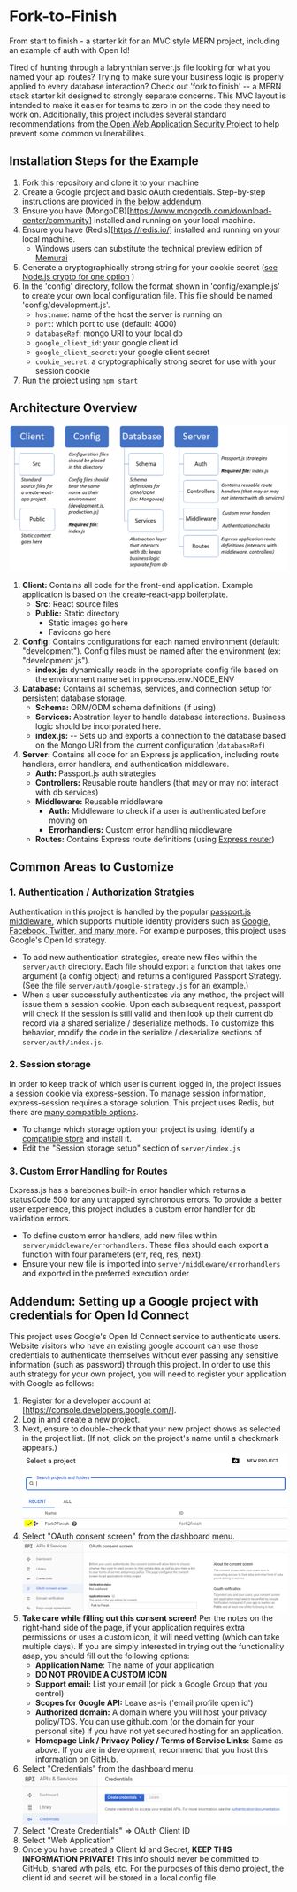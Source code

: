 # Fork-to-Finish
From start to finish - a starter kit for an MVC style MERN project, including an example of auth with Open Id!

Tired of hunting through a labrynthian server.js file looking for what you named your api routes?  Trying to make sure your business logic is properly applied to every database interaction? Check out 'fork to finish' -- a MERN stack starter kit designed to strongly separate concerns. This MVC layout is intended to make it easier for teams to zero in on the code they need to work on. Additionally, this project includes several standard recommendations from [the Open Web Application Security Project](https://www.owasp.org/index.php/Main_Page) to help prevent some common vulnerabilites.

## Installation Steps for the Example
1) Fork this repository and clone it to your machine
2) Create a Google project and basic oAuth credentials. Step-by-step instructions are provided in [the below addendum](#google).
3) Ensure you have (MongoDB)[https://www.mongodb.com/download-center/community] installed and running on your local machine. 
4) Ensure you have (Redis)[https://redis.io/] installed and running on your local machine. 
    * Windows users can substitute the technical preview edition of [Memurai](https://www.memurai.com/)
3) Generate a cryptographically strong string for your cookie secret ([see Node.js crypto for one option](https://nodejs.org/api/crypto.html#crypto_crypto_randombytes_size_callback) )
4) In the 'config' directory, follow the format shown in 'config/example.js' to create your own local configuration file. This file should be named 'config/development.js'.
    * ```hostname```: name of the host the server is running on
    * ```port```: which port to use (default: 4000)
    * ```databaseRef```: mongo URI to your local db
    * ```google_client_id```: your google client id
    * ```google_client_secret```: your google client secret
    * ```cookie_secret```: a cryptographically strong secret for use with your session cookie
4) Run the project using ```npm start```    

## Architecture Overview
![Diagram of architecture - details below in text](documentation/design-overview.png "Design Overview - Subject to Change")

1. **Client:**
    Contains all code for the front-end application. Example application is based on the create-react-app boilerplate.
    * **Src:** React source files
    * **Public:** Static directory
        * Static images go here
        * Favicons go here
2. **Config:**
    Contains configurations for each named environment (default: "development"). Config files must be named after the environment (ex: "development.js").
    * **index.js:** dynamically reads in the appropriate config file based on the environment name set in pprocess.env.NODE_ENV
3. **Database:**
    Contains all schemas, services, and connection setup for persistent database storage. 
    * **Schema:** ORM/ODM schema definitions (if using)
    * **Services:** Abstration layer to handle database interactions. Business logic should be incorporated here.
    * **index.js:** -- Sets up and exports a connection to the database based on the Mongo URI from the current configuration (```databaseRef```)
4. **Server:**
    Contains all code for an Express.js application, including route handlers, error handlers, and authentication middleware.
    * **Auth:** Passport.js auth strategies
    * **Controllers:** Reusable route handlers (that may or may not interact with db services)
    * **Middleware:** Reusable middleware
        * **Auth:** Middleware to check if a user is authenticated before moving on
        * **Errorhandlers:** Custom error handling middleware
    * **Routes:** 
    Contains Express route definitions (using [Express router](http://expressjs.com/en/5x/api.html#router))

## Common Areas to Customize
### 1. Authentication / Authorization Stratgies
Authentication in this project is handled by the popular [passport.js middleware](http://www.passportjs.org/), which supports multiple identity providers such as [Google, Facebook, Twitter, and many more](http://www.passportjs.org/packages/). For example purposes, this project uses Google's Open Id strategy. 

* To add new authentication strategies, create new files within the ```server/auth``` directory. Each file should export a function that takes one argument (a config object) and returns a configured Passport Strategy. (See the file ```server/auth/google-strategy.js``` for an example.)
* When a user successfully authenticates via any method, the project will issue them a session cookie. Upon each subsequent request, passport will check if the session is still valid and then look up their current db record via a shared serialize / deserialize methods. To customize this behavior, modify the code in the serialize / deserialize sections of ```server/auth/index.js```. 

### 2. Session storage
In order to keep track of which user is current logged in, the project issues a session cookie via [express-session](https://www.npmjs.com/package/express-session). To manage session information, express-session requires a storage solution. This project uses Redis, but there are [many compatible options](https://www.npmjs.com/package/express-session#compatible-session-stores). 

* To change which storage option your project is using, identify a [compatible store](https://www.npmjs.com/package/express-session#compatible-session-stores) and install it.
* Edit the "Session storage setup" section of ```server/index.js```

### 3. Custom Error Handling for Routes
Express.js has a barebones built-in error handler which returns a statusCode 500 for any untrapped synchronous errors. To provide a better user experience, this project includes a custom error handler for db validation errors.

* To define custom error handlers, add new files within ```server/middleware/errorhandlers```. These files should each export a function with four parameters (err, req, res, next). 
* Ensure your new file is imported into ```server/middleware/errorhandlers``` and exported in the preferred execution order

## 


## Addendum: Setting up a Google project with credentials for Open Id Connect
<a name="#google">This project uses Google's Open Id Connect service to authenticate users.</a> Website visitors who have an existing google account can use those credentials to authenticate themselves without ever passing any sensitive information (such as password) through this project. In order to use this auth strategy for your own project, you will need to register your application with Google as follows:

1. Register for a developer account at [https://console.developers.google.com/].
2. Log in and create a new project. 
3. Next, ensure to double-check that your new project shows as selected in the project list. (If not, click on the project's name until a checkmark appears.)
    ![Picture of selected project in Google dev dashboard](documentation/google-create-project.png)
4. Select "OAuth consent screen" from the dashboard menu.
    ![Screenshot of dashboard menu featuring OAuth consent screen](documentation/google-oauth-consent-screen.png)
5. **Take care while filling out this consent screen!** Per the notes on the right-hand side of the page, if your application requires extra permissions or uses a custom icon, it will need vetting (which can take multiple days). If you are simply interested in trying out the functionality asap, you should fill out the following options:
    * **Application Name**: The name of your application
    * **DO NOT PROVIDE A CUSTOM ICON** 
    * **Support email:** List your email (or pick a Google Group that you control)
    * **Scopes for Google API:** Leave as-is ('email profile open id')
    * **Authorized domain:** A domain where you will host your privacy policy/TOS. You can use github.com (or the domain for your personal site) if you have not yet secured hosting for an application.
    * **Homepage Link / Privacy Policy / Terms of Service Links:** Same as above. If you are in development, recommend that you host this information on GitHub.
6. Select "Credentials" from the dashboard menu.
    ![Screenshot showing Credentials menu](documentation/google-create-credentals.png)
7. Select "Create Credentials" => OAuth Client ID
8. Select "Web Application"
9. Once you have created a Client Id and Secret, **KEEP THIS INFORMATION PRIVATE!** This info should never be committed to GitHub, shared wth pals, etc. For the purposes of this demo project, the client id and secret will be stored in a local config file.